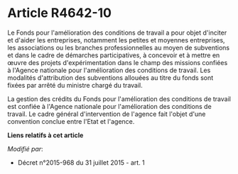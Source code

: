 # Article R4642-10

Le Fonds pour l'amélioration des conditions de travail a pour objet d'inciter et d'aider les entreprises, notamment les
petites et moyennes entreprises, les associations ou les branches professionnelles au moyen de subventions et dans le cadre
de démarches participatives, à concevoir et à mettre en œuvre des projets d'expérimentation dans le champ des missions
confiées à l'Agence nationale pour l'amélioration des conditions de travail. Les modalités d'attribution des subventions
allouées au titre du fonds sont fixées par arrêté du ministre chargé du travail. 

La gestion des crédits du Fonds pour l'amélioration des conditions de travail est confiée à l'Agence nationale pour
l'amélioration des conditions de travail. Le cadre général d'intervention de l'agence fait l'objet d'une convention conclue
entre l'Etat et l'agence.

**Liens relatifs à cet article**

_Modifié par_:

  - Décret n°2015-968 du 31 juillet 2015 - art. 1
